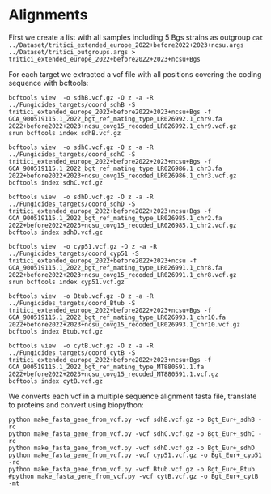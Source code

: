 # Alignments

First we create a list with all samples including 5 Bgs strains as outgroup
`
cat ../Dataset/tritici_extended_europe_2022+before2022+2023+ncsu.args ../Dataset/tritici_outgroups.args > tritici_extended_europe_2022+before2022+2023+ncsu+Bgs
`

For each target we extracted a vcf file with all positions covering the coding sequence with bcftools:

```
bcftools view  -o sdhB.vcf.gz -O z -a -R ../Fungicides_targets/coord_sdhB -S tritici_extended_europe_2022+before2022+2023+ncsu+Bgs -f GCA_900519115.1_2022_bgt_ref_mating_type_LR026992.1_chr9.fa 2022+before2022+2023+ncsu_covg15_recoded_LR026992.1_chr9.vcf.gz 
srun bcftools index sdhB.vcf.gz

bcftools view  -o sdhC.vcf.gz -O z -a -R ../Fungicides_targets/coord_sdhC -S tritici_extended_europe_2022+before2022+2023+ncsu+Bgs -f GCA_900519115.1_2022_bgt_ref_mating_type_LR026986.1_chr3.fa 2022+before2022+2023+ncsu_covg15_recoded_LR026986.1_chr3.vcf.gz
bcftools index sdhC.vcf.gz

bcftools view  -o sdhD.vcf.gz -O z -a -R ../Fungicides_targets/coord_sdhD -S tritici_extended_europe_2022+before2022+2023+ncsu+Bgs -f GCA_900519115.1_2022_bgt_ref_mating_type_LR026985.1_chr2.fa 2022+before2022+2023+ncsu_covg15_recoded_LR026985.1_chr2.vcf.gz
bcftools index sdhD.vcf.gz

bcftools view  -o cyp51.vcf.gz -O z -a -R ../Fungicides_targets/coord_cyp51 -S tritici_extended_europe_2022+before2022+2023+ncsu -f GCA_900519115.1_2022_bgt_ref_mating_type_LR026991.1_chr8.fa 2022+before2022+2023+ncsu_covg15_recoded_LR026991.1_chr8.vcf.gz
srun bcftools index cyp51.vcf.gz

bcftools view  -o Btub.vcf.gz -O z -a -R ../Fungicides_targets/coord_Btub -S tritici_extended_europe_2022+before2022+2023+ncsu+Bgs -f GCA_900519115.1_2022_bgt_ref_mating_type_LR026993.1_chr10.fa 2022+before2022+2023+ncsu_covg15_recoded_LR026993.1_chr10.vcf.gz
bcftools index Btub.vcf.gz

bcftools view  -o cytB.vcf.gz -O z -a -R ../Fungicides_targets/coord_cytB -S tritici_extended_europe_2022+before2022+2023+ncsu+Bgs -f GCA_900519115.1_2022_bgt_ref_mating_type_MT880591.1.fa 2022+before2022+2023+ncsu_covg15_recoded_MT880591.1.vcf.gz
bcftools index cytB.vcf.gz
```
We converts each vcf in a multiple sequence alignment fasta file, translate to proteins and convert using biopython:

```
python make_fasta_gene_from_vcf.py -vcf sdhB.vcf.gz -o Bgt_Eur+_sdhB -rc
python make_fasta_gene_from_vcf.py -vcf sdhC.vcf.gz -o Bgt_Eur+_sdhC -rc
python make_fasta_gene_from_vcf.py -vcf sdhD.vcf.gz -o Bgt_Eur+_sdhD
python make_fasta_gene_from_vcf.py -vcf cyp51.vcf.gz -o Bgt_Eur+_cyp51 -rc
python make_fasta_gene_from_vcf.py -vcf Btub.vcf.gz -o Bgt_Eur+_Btub
#python make_fasta_gene_from_vcf.py -vcf cytB.vcf.gz -o Bgt_Eur+_cytB -mt
```


